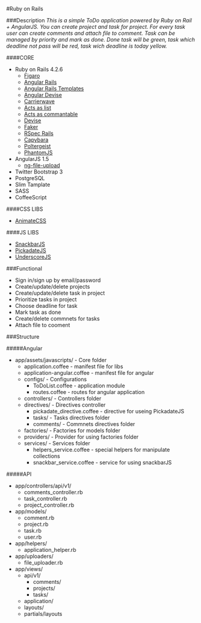 #Ruby on Rails

###Description
*This is a simple ToDo application powered by Ruby on Rail + AngularJS. You can create project and task for project. For every task user can create comments and attach file to comment. Task can be managed by priority and mark as done. Done task will be green, task which deadline not pass will be red, task wich deadline is today yellow.*

####CORE
 - Ruby on Rails 4.2.6
	 - [Figaro](https://github.com/laserlemon/figaro)
	 - [Angular Rails](https://github.com/hiravgandhi/angularjs-rails)
	 - [Angular Rails Templates](https://github.com/pitr/angular-rails-templates)
	 - [Angular Devise](https://github.com/cloudspace/angular_devise)
	 - [Carrierwave](https://github.com/carrierwaveuploader/carrierwave)
	 - [Acts as list](https://github.com/swanandp/acts_as_list)
	 - [Acts as commantable](https://github.com/jackdempsey/acts_as_commentable)
	 - [Devise](https://github.com/plataformatec/devise)
	 - [Faker](https://github.com/stympy/faker)
	 - [RSpec Rails](https://github.com/rspec/rspec-rails)
	 - [Capybara](https://github.com/jnicklas/capybara)
	 - [Poltergeist](https://github.com/teampoltergeist/poltergeist)
	 - [PhantomJS](https://github.com/colszowka/phantomjs-gem)
 - AngularJS 1.5
	 - [ng-file-upload](https://github.com/danialfarid/ng-file-upload/)
 - Twitter Bootstrap 3
 - PostgreSQL
 - Slim Tamplate
 - SASS
 - CoffeeScript

####CSS LIBS
 - [AnimateCSS](https://daneden.github.io/animate.css/)

####JS LIBS
- [SnackbarJS](https://github.com/FezVrasta/snackbarjs/)
- [PickadateJS](http://amsul.ca/pickadate.js/)
- [UnderscoreJS](http://underscorejs.org/)

###Functional 
 - Sign in/sign up by email/password
 - Create/update/delete projects
 - Create/update/delete task in project
 - Prioritize tasks in project
 - Choose deadline for task
 - Mark task as done
 - Create/delete commnets for tasks
 - Attach file to cooment

###Structure

#####Angular 
- app/assets/javascripts/ - Core folder
	 - application.coffee - manifest file for libs
	 - application-angular.coffee - manifest file for angular
	 - configs/ - Configurations
		 - ToDoList.coffee - application module
		 - routes.coffee - routes for angular application
	 - controllers/ - Controllers folder
	 - directives/ - Directives controller
		 - pickadate_directive.coffee - directive for useing PickadateJS
		 - tasks/ - Tasks directives folder
		 - comments/ - Commnets directives folder
	 - factories/ - Factories for models folder
	 - providers/ - Provider for using factories folder
	 - services/  - Services folder
		 - helpers_service.coffee - special helpers for manipulate collections
		 - snackbar_service.coffee - service for using snackbarJS

#####API
- app/controllers/api/v1/
	- comments_controller.rb
	- task_controller.rb
	- project_controller.rb
- app/models/
	- comment.rb
	- project.rb
	- task.rb
	- user.rb
- app/helpers/
	- application_helper.rb
- app/uploaders/
	- file_uploader.rb
- app/views/
	- api/v1/
		- comments/
		- projects/
		- tasks/
	- application/
	- layouts/
	- partials/layouts